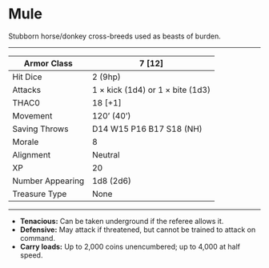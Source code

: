 # Mule

Stubborn horse/donkey cross-breeds used as beasts of burden.

------

| Armor Class     | 7 [12]                           |
| ---------------- | -------------------------------- |
| Hit Dice         | 2 (9hp)                          |
| Attacks          | 1 × kick (1d4) or 1 × bite (1d3) |
| THAC0            | 18 [+1]                          |
| Movement         | 120’ (40’)                       |
| Saving Throws    | D14 W15 P16 B17 S18 (NH)         |
| Morale           | 8                                |
| Alignment        | Neutral                          |
| XP               | 20                               |
| Number Appearing | 1d8 (2d6)                        |
| Treasure Type    | None                             |

------

- **Tenacious:** Can be taken underground if the referee allows it.
- **Defensive:** May attack if threatened, but cannot be trained to attack on command.
- **Carry loads:** Up to 2,000 coins unencumbered; up to 4,000 at half speed.